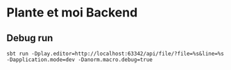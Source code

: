 # Plante et moi Backend 

## Debug run
`sbt run -Dplay.editor=http://localhost:63342/api/file/?file=%s&line=%s -Dapplication.mode=dev -Danorm.macro.debug=true`
